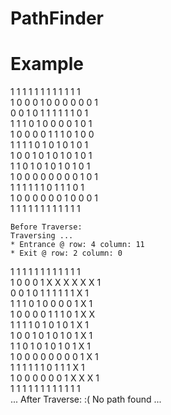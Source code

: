 # PathFinder

# Example
 
1  1  1  1  1  1  1  1  1  1  1  1  
1  0  0  0  1  0  0  0  0  0  0  1  
0  0  1  0  1  1  1  1  1  1  0  1  
1  1  1  0  1  0  0  0  0  1  0  1  
1  0  0  0  0  1  1  1  0  1  0  0  
1  1  1  1  0  1  0  1  0  1  0  1  
1  0  0  1  0  1  0  1  0  1  0  1  
1  1  0  1  0  1  0  1  0  1  0  1  
1  0  0  0  0  0  0  0  0  1  0  1  
1  1  1  1  1  1  0  1  1  1  0  1  
1  0  0  0  0  0  0  1  0  0  0  1  
1  1  1  1  1  1  1  1  1  1  1  1  

```
Before Traverse:
Traversing ...
* Entrance @ row: 4 column: 11 
* Exit @ row: 2 column: 0 
```
 
1  1  1  1  1  1  1  1  1  1  1  1  
1  0  0  0  1  X  X  X  X  X  X  1  
0  0  1  0  1  1  1  1  1  1  X  1  
1  1  1  0  1  0  0  0  0  1  X  1  
1  0  0  0  0  1  1  1  0  1  X  X  
1  1  1  1  0  1  0  1  0  1  X  1  
1  0  0  1  0  1  0  1  0  1  X  1  
1  1  0  1  0  1  0  1  0  1  X  1  
1  0  0  0  0  0  0  0  0  1  X  1  
1  1  1  1  1  1  0  1  1  1  X  1  
1  0  0  0  0  0  0  1  X  X  X  1  
1  1  1  1  1  1  1  1  1  1  1  1  
...
After Traverse: :( No path found
...